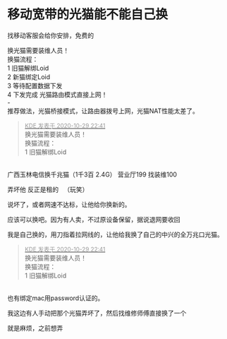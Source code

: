 # 移动宽带的光猫能不能自己换


找移动客服会给你安排，免费的

换光猫需要装维人员！<br />
换猫流程：<br />
1 旧猫解绑Loid<br />
2 新猫绑定Loid<br />
3 等待配置数据下发<br />
4 下发完成 光猫路由模式直接上网！<br />
-<br />
推荐做法，光猫桥接模式，让路由器拨号上网，光猫NAT性能太差了。

<div class="quote"><blockquote><font size="2"><a href="https://www.hostloc.com/forum.php?mod=redirect&amp;goto=findpost&amp;pid=9372292&amp;ptid=760014" target="_blank"><font color="#999999">KDE 发表于 2020-10-29 22:41</font></a></font><br />
换光猫需要装维人员！<br />
换猫流程：<br />
1 旧猫解绑Loid</blockquote></div><br />
广西玉林电信换千兆猫（1千3百 2.4G） 营业厅199 找装维100

弄坏他 反正是租的<img src="static/image/smiley/yct/012.gif" smilieid="31" border="0" alt="" />&nbsp; &nbsp;（玩笑）

说坏了，或者网速不达标，让他给你换新的。

应该可以换吧。因为有人卖，不过原设备保留，据说退网要收回

我是自己换的，用刀指着拉网线的，让他给我换了自己的中兴的全万兆口光猫。<img id="aimg_IQ228" onclick="zoom(this, this.src, 0, 0, 0)" class="zoom" src="https://cdn.jsdelivr.net/gh/hishis/forum-master/public/images/patch.gif" onmouseover="img_onmouseoverfunc(this)" onload="thumbImg(this)" border="0" alt="" />

<div class="quote"><blockquote><font size="2"><a href="https://www.hostloc.com/forum.php?mod=redirect&amp;goto=findpost&amp;pid=9372292&amp;ptid=760014" target="_blank"><font color="#999999">KDE 发表于 2020-10-29 22:41</font></a></font><br />
换光猫需要装维人员！<br />
换猫流程：<br />
1 旧猫解绑Loid</blockquote></div><br />
也有绑定mac用password认证的。

我这边有人手动把那个光猫弄坏了，然后找维修师傅直接换了一个<img src="static/image/smiley/yct/008.gif" smilieid="39" border="0" alt="" />

就是麻烦，之前想弄
